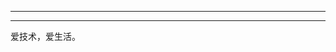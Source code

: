 
-------------------------------------------------------------------------
-------------------------------------------------------------------------
爱技术，爱生活。
